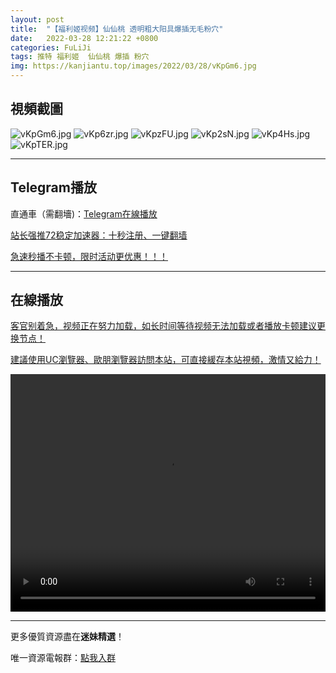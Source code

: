 ```yaml
---
layout: post
title:  "【福利姬视频】仙仙桃 透明粗大阳具爆插无毛粉穴"
date:   2022-03-28 12:21:22 +0800
categories: FuLiJi
tags: 推特 福利姬  仙仙桃 爆插 粉穴
img: https://kanjiantu.top/images/2022/03/28/vKpGm6.jpg
---
```



## 視頻截圖

![vKpGm6.jpg](https://kanjiantu.top/images/2022/03/28/vKpGm6.jpg)
![vKp6zr.jpg](https://kanjiantu.top/images/2022/03/28/vKp6zr.jpg)
![vKpzFU.jpg](https://kanjiantu.top/images/2022/03/28/vKpzFU.jpg)
![vKp2sN.jpg](https://kanjiantu.top/images/2022/03/28/vKp2sN.jpg)
![vKp4Hs.jpg](https://kanjiantu.top/images/2022/03/28/vKp4Hs.jpg)
![vKpTER.jpg](https://kanjiantu.top/images/2022/03/28/vKpTER.jpg)

* * *
## Telegram播放

直通車（需翻墻)：[Telegram在線播放](https://t.me/mimeijingxuan/339)

<u>站长强推72稳定加速器：[十秒注册、一键翻墙](https://www.mimei.blog/skip/vpn.html) </u>


<u>急速秒播不卡顿，限时活动更优惠！！！</u>
* * *
## 在線播放
<u>客官别着急，视频正在努力加载，如长时间等待视频无法加载或者播放卡顿建议更换节点！</u>

<u>建議使用UC瀏覽器、歐朋瀏覽器訪問本站，可直接緩存本站視頻，激情又給力！</u>
<center><video src="https://cdn.publer.io/uploads/videos/6247fbc6db279736bfa8156f/c4693c4015ae609242e05c83bb2305ff.mp4" width="100%" height="380px" controls="controls"></video></center>


* * *
更多優質資源盡在**迷妹精選**！

唯一資源電報群：[點我入群](https://t.me/mimeijingxuan)


